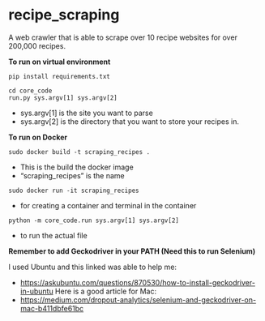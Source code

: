 # recipe_scraping

A web crawler that is able to scrape over 10 recipe websites for over 200,000 recipes.


**To run on virtual environment**

```
pip install requirements.txt
```
```
cd core_code
run.py sys.argv[1] sys.argv[2]
```
- sys.argv[1] is the site you want to parse
- sys.argv[2] is the directory that you want to store your recipes in.

**To run on Docker**
```
sudo docker build -t scraping_recipes .
```
- This is the build the docker image
- “scraping_recipes” is the name

```
sudo docker run -it scraping_recipes
```
- for creating a container and terminal in the container

```
python -m core_code.run sys.argv[1] sys.argv[2]
```
- to run the actual file



**Remember to add Geckodriver in your PATH (Need this to run Selenium)**

I used Ubuntu and this linked was able to help me:
- https://askubuntu.com/questions/870530/how-to-install-geckodriver-in-ubuntu
Here is a good article for Mac:
- https://medium.com/dropout-analytics/selenium-and-geckodriver-on-mac-b411dbfe61bc
